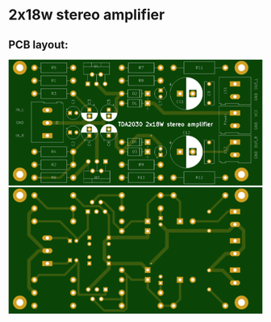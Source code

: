 # 2x18w stereo amplifier

## PCB layout:
![alt text](board_top.png "PCB top")
![alt text](board_bottom.png "PCB bottom")
